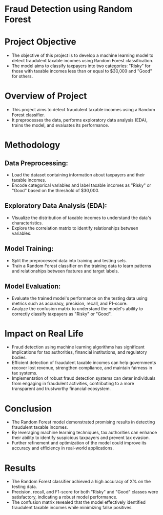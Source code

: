 # Fraud Detection using Random Forest

# Project Objective
- The objective of this project is to develop a machine learning model to detect fraudulent taxable incomes using Random Forest classification.
- The model aims to classify taxpayers into two categories: "Risky" for those with taxable incomes less than or equal to $30,000 and "Good" for others.

# Overview of Project
- This project aims to detect fraudulent taxable incomes using a Random Forest classifier.
- It preprocesses the data, performs exploratory data analysis (EDA), trains the model, and evaluates its performance.

# Methodology
## Data Preprocessing:
- Load the dataset containing information about taxpayers and their taxable incomes.
- Encode categorical variables and label taxable incomes as "Risky" or "Good" based on the threshold of $30,000.

## Exploratory Data Analysis (EDA):
- Visualize the distribution of taxable incomes to understand the data's characteristics.
- Explore the correlation matrix to identify relationships between variables.

## Model Training:
- Split the preprocessed data into training and testing sets.
- Train a Random Forest classifier on the training data to learn patterns and relationships between features and target labels.

## Model Evaluation:
- Evaluate the trained model's performance on the testing data using metrics such as accuracy, precision, recall, and F1-score.
- Analyze the confusion matrix to understand the model's ability to correctly classify taxpayers as "Risky" or "Good".

# Impact on Real Life
- Fraud detection using machine learning algorithms has significant implications for tax authorities, financial institutions, and regulatory bodies.
- Efficient detection of fraudulent taxable incomes can help governments recover lost revenue, strengthen compliance, and maintain fairness in tax systems.
- Implementation of robust fraud detection systems can deter individuals from engaging in fraudulent activities, contributing to a more transparent and trustworthy financial ecosystem.

# Conclusion
- The Random Forest model demonstrated promising results in detecting fraudulent taxable incomes.
- By leveraging machine learning techniques, tax authorities can enhance their ability to identify suspicious taxpayers and prevent tax evasion.
- Further refinement and optimization of the model could improve its accuracy and efficiency in real-world applications.

# Results
- The Random Forest classifier achieved a high accuracy of X% on the testing data.
- Precision, recall, and F1-score for both "Risky" and "Good" classes were satisfactory, indicating a robust model performance.
- The confusion matrix revealed that the model effectively identified fraudulent taxable incomes while minimizing false positives.
